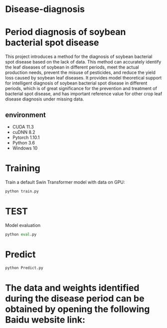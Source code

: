 # Disease-diagnosis
# Period diagnosis of soybean bacterial spot disease
This project introduces a method for the diagnosis of soybean bacterial spot disease based on the lack of data. This method can accurately identify the leaf diseases of soybean in different periods, meet the actual production needs, prevent the misuse of pesticides, and reduce the yield loss caused by soybean leaf diseases. It provides model theoretical support for intelligent diagnosis of soybean bacterial spot disease in different periods, which is of great significance for the prevention and treatment of bacterial spot disease, and has important reference value for other crop leaf disease diagnosis under missing data.

## environment
* CUDA 11.3
* cuDNN 8.2
* Pytorch 1.10.1
* Python 3.6
* Windows 10
# Training
Train a default Swin Transformer model with data on GPU:
```python
python train.py
``` 
# TEST
Model evaluation
```python
python eval.py 
```
# Predict 
```python
python Predict.py
```
# The data and weights identified during the disease period can be obtained by opening the following Baidu website link:
